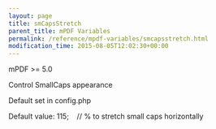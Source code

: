 ```yaml
---
layout: page
title: smCapsStretch
parent_title: mPDF Variables
permalink: /reference/mpdf-variables/smcapsstretch.html
modification_time: 2015-08-05T12:02:30+00:00
---
```




<p>mPDF &gt;= 5.0

Control SmallCaps appearance

Default set in config.php

Default value: 115;&nbsp;&nbsp;&nbsp; // % to stretch small caps horizontally</p>
